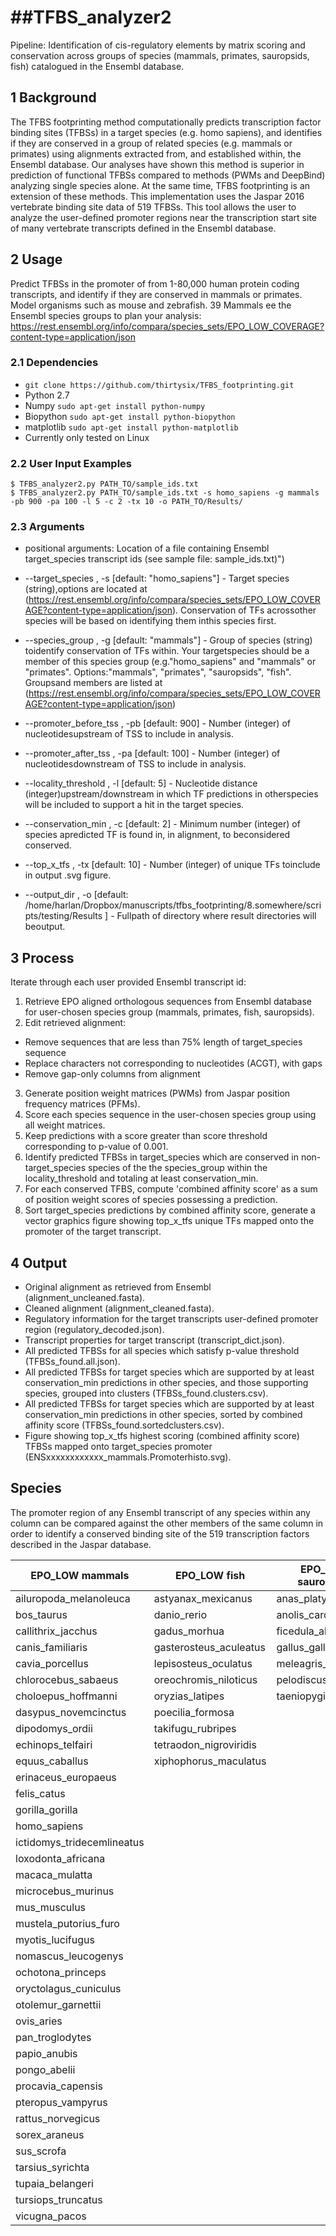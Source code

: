##TFBS_analyzer2
=================
Pipeline: Identification of cis-regulatory elements by matrix scoring and conservation across groups of species (mammals, primates, sauropsids, fish) catalogued in the Ensembl database.

## 1 Background
The TFBS footprinting method computationally predicts transcription factor binding sites (TFBSs) in a target species (e.g. homo sapiens), and identifies if they are conserved in a group of related species (e.g. mammals or primates) using alignments extracted from, and established within, the Ensembl database.  Our analyses have shown this method is superior in prediction of functional TFBSs compared to methods (PWMs and DeepBind) analyzing single species alone.  At the same time, TFBS footprinting is an extension of these methods.  This implementation uses the Jaspar 2016 vertebrate binding site data of 519 TFBSs.  This tool allows the user to analyze the user-defined promoter regions near the transcription start site of many vertebrate transcripts defined in the Ensembl database.

## 2 Usage 
Predict TFBSs in the promoter of from 1-80,000 human protein coding transcripts, and identify if they are conserved in mammals or primates.
Model organisms such as mouse and zebrafish.
39 Mammals
ee the Ensembl species groups to plan your analysis: https://rest.ensembl.org/info/compara/species_sets/EPO_LOW_COVERAGE?content-type=application/json


### 2.1 Dependencies
- `git clone https://github.com/thirtysix/TFBS_footprinting.git`
- Python 2.7
- Numpy `sudo apt-get install python-numpy`
- Biopython `sudo apt-get install python-biopython`
- matplotlib `sudo apt-get install python-matplotlib`
- Currently only tested on Linux

### 2.2 User Input Examples
```
$ TFBS_analyzer2.py PATH_TO/sample_ids.txt
$ TFBS_analyzer2.py PATH_TO/sample_ids.txt -s homo_sapiens -g mammals -pb 900 -pa 100 -l 5 -c 2 -tx 10 -o PATH_TO/Results/
```

### 2.3 Arguments
- positional arguments:
Location of a file containing Ensembl target_species transcript ids (see sample file: sample_ids.txt)")

- --target_species , -s 
[default: "homo_sapiens"] - Target species (string),options are located at (https://rest.ensembl.org/info/compara/species_sets/EPO_LOW_COVERAGE?content-type=application/json). Conservation of TFs acrossother species will be based on identifying them inthis species first.
- --species_group , -g 
[default: "mammals"] - Group of species (string) toidentify conservation of TFs within. Your targetspecies should be a member of this species group (e.g."homo_sapiens" and "mammals" or "primates". Options:"mammals", "primates", "sauropsids", "fish". Groupsand members are listed at (https://rest.ensembl.org/info/compara/species_sets/EPO_LOW_COVERAGE?content-type=application/json)
- --promoter_before_tss , -pb 
[default: 900] - Number (integer) of nucleotidesupstream of TSS to include in analysis.
- --promoter_after_tss , -pa 
[default: 100] - Number (integer) of nucleotidesdownstream of TSS to include in analysis.
- --locality_threshold , -l 
[default: 5] - Nucleotide distance (integer)upstream/downstream in which TF predictions in otherspecies will be included to support a hit in the target species.
- --conservation_min , -c 
[default: 2] - Minimum number (integer) of species apredicted TF is found in, in alignment, to beconsidered conserved.
- --top_x_tfs , -tx [default: 10] - Number (integer) of unique TFs toinclude in output .svg figure.
- --output_dir , -o [default: /home/harlan/Dropbox/manuscripts/tfbs_footprinting/8.somewhere/scripts/testing/Results ] - Fullpath of directory where result directories will beoutput.


## 3 Process
Iterate through each user provided Ensembl transcript id:
 1. Retrieve EPO aligned orthologous sequences from Ensembl database for user-chosen species group (mammals, primates, fish, sauropsids).
 2. Edit retrieved alignment:
- Remove sequences that are less than 75% length of target_species sequence
- Replace characters not corresponding to nucleotides (ACGT), with gaps
- Remove gap-only columns from alignment
 3. Generate position weight matrices (PWMs) from Jaspar position frequency matrices (PFMs).
 4. Score each species sequence in the user-chosen species group using all weight matrices.
 5. Keep predictions with a score greater than score threshold corresponding to p-value of 0.001.
 6. Identify predicted TFBSs in target_species which are conserved in non-target_species species of the the species_group within the locality_threshold and totaling at least conservation_min.
 7. For each conserved TFBS, compute 'combined affinity score' as a sum of position weight scores of species possessing a prediction.
 8. Sort target_species predictions by combined affinity score, generate a vector graphics figure showing top_x_tfs unique TFs mapped onto the promoter of the target transcript.


## 4 Output
- Original alignment as retrieved from Ensembl (alignment_uncleaned.fasta).
- Cleaned alignment (alignment_cleaned.fasta).
- Regulatory information for the target transcripts user-defined promoter region (regulatory_decoded.json).
- Transcript properties for target transcript (transcript_dict.json).
- All predicted TFBSs for all species which satisfy p-value threshold (TFBSs_found.all.json).
- All predicted TFBSs for target species which are supported by at least conservation_min predictions in other species, and those supporting species, grouped into clusters (TFBSs_found.clusters.csv).
- All predicted TFBSs for target species which are supported by at least conservation_min predictions in other species, sorted by combined affinity score (TFBSs_found.sortedclusters.csv).
- Figure showing top_x_tfs highest scoring (combined affinity score) TFBSs mapped onto target_species promoter (ENSxxxxxxxxxxxx_mammals.Promoterhisto.svg). 

## Species
The promoter region of any Ensembl transcript of any species within any column can be compared against the other members of the same column in order to identify a conserved binding site of the 519 transcription factors described in the Jaspar database.

EPO_LOW mammals | EPO_LOW fish | EPO_LOW sauropsids | EPO mammals | EPO primates | EPO fish | EPO sauropsids
|---|---|---|---|---|---|---|
ailuropoda_melanoleuca | astyanax_mexicanus | anas_platyrhynchos | bos_taurus | callithrix_jacchus | danio_rerio | anolis_carolinensis
bos_taurus | danio_rerio | anolis_carolinensis | callithrix_jacchus | chlorocebus_sabaeus | gasterosteus_aculeatus | gallus_gallus
callithrix_jacchus | gadus_morhua | ficedula_albicollis | canis_familiaris | gorilla_gorilla | lepisosteus_oculatus | meleagris_gallopavo
canis_familiaris | gasterosteus_aculeatus | gallus_gallus | chlorocebus_sabaeus | homo_sapiens | oryzias_latipes | taeniopygia_guttata
cavia_porcellus | lepisosteus_oculatus | meleagris_gallopavo | equus_caballus | macaca_mulatta | tetraodon_nigroviridis | 
chlorocebus_sabaeus | oreochromis_niloticus | pelodiscus_sinensis | felis_catus | pan_troglodytes |  | 
choloepus_hoffmanni | oryzias_latipes | taeniopygia_guttata | gorilla_gorilla | papio_anubis |  | 
dasypus_novemcinctus | poecilia_formosa |  | homo_sapiens | pongo_abelii |  | 
dipodomys_ordii | takifugu_rubripes |  | macaca_mulatta |  |  | 
echinops_telfairi | tetraodon_nigroviridis |  | mus_musculus |  |  | 
equus_caballus | xiphophorus_maculatus |  | oryctolagus_cuniculus |  |  | 
erinaceus_europaeus |  |  | ovis_aries |  |  | 
felis_catus |  |  | pan_troglodytes |  |  | 
gorilla_gorilla |  |  | papio_anubis |  |  | 
homo_sapiens |  |  | pongo_abelii |  |  | 
ictidomys_tridecemlineatus |  |  | rattus_norvegicus |  |  | 
loxodonta_africana |  |  | sus_scrofa |  |  | 
macaca_mulatta |  |  |  |  |  | 
microcebus_murinus |  |  |  |  |  | 
mus_musculus |  |  |  |  |  | 
mustela_putorius_furo |  |  |  |  |  | 
myotis_lucifugus |  |  |  |  |  | 
nomascus_leucogenys |  |  |  |  |  | 
ochotona_princeps |  |  |  |  |  | 
oryctolagus_cuniculus |  |  |  |  |  | 
otolemur_garnettii |  |  |  |  |  | 
ovis_aries |  |  |  |  |  | 
pan_troglodytes |  |  |  |  |  | 
papio_anubis |  |  |  |  |  | 
pongo_abelii |  |  |  |  |  | 
procavia_capensis |  |  |  |  |  | 
pteropus_vampyrus |  |  |  |  |  | 
rattus_norvegicus |  |  |  |  |  | 
sorex_araneus |  |  |  |  |  | 
sus_scrofa |  |  |  |  |  | 
tarsius_syrichta |  |  |  |  |  | 
tupaia_belangeri |  |  |  |  |  | 
tursiops_truncatus |  |  |  |  |  | 
vicugna_pacos |  |  |  |  |  | 


